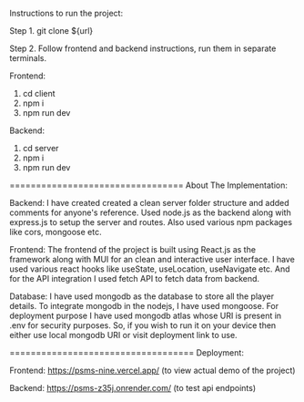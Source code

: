 Instructions to run the project:

Step 1. git clone ${url}

Step 2. Follow frontend and backend instructions, run them in separate terminals.

Frontend:
1. cd client
2. npm i
3. npm run dev

Backend:
1. cd server
2. npm i
3. npm run dev

=================================
About The Implementation:

Backend:
I have created created a clean server folder structure and added comments for anyone's reference. Used node.js as the backend along with express.js to setup the server and routes. Also used various npm packages like cors, mongoose etc.

Frontend:
The frontend of the project is built using React.js as the framework along with MUI for an clean and interactive user interface. I have used various react hooks like useState, useLocation, useNavigate etc. And for the API integration I used fetch API to fetch data from backend.

Database:
I have used mongodb as the database to store all the player details. To integrate mongodb in the nodejs, I have used mongoose.
For deployment purpose I have used mongodb atlas whose URI is present in .env for security purposes. So, if you wish to run it on your device then either use local mongodb URI or visit deployment link to use.

===================================
Deployment:

Frontend: https://psms-nine.vercel.app/ (to view actual demo of the project)

Backend: https://psms-z35j.onrender.com/ (to test api endpoints)